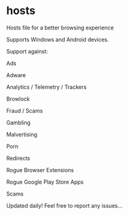 # hosts
Hosts file for a better browsing experience

Supports Windows and Android devices.

Support against:

Ads

Adware

Analytics / Telemetry / Trackers

Browlock

Fraud / Scams

Gambling

Malvertising

Porn

Redirects

Rogue Browser Extensions

Rogue Google Play Store Apps

Scams


Updated daily! Feel free to report any issues...
